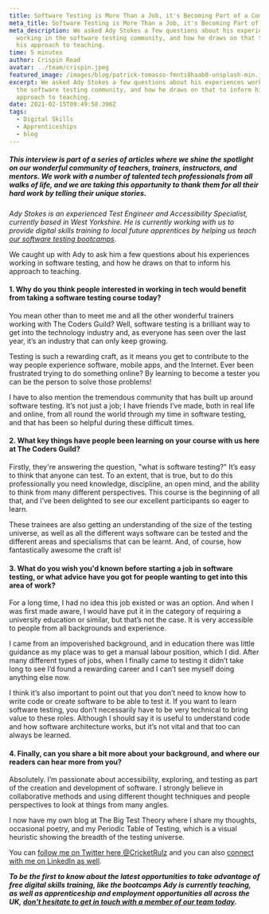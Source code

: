 ```yaml
---
title: Software Testing is More Than a Job, it's Becoming Part of a Community
meta_title: Software Testing is More Than a Job, it's Becoming Part of a Community
meta_description: We asked Ady Stokes a few questions about his experiences
  working in the software testing community, and how he draws on that to inform
  his approach to teaching.
time: 5 minutes
author: Crispin Read
avatar: ../team/crispin.jpeg
featured_image: /images/blog/patrick-tomasso-fmnti8haab8-unsplash-min.jpg
excerpt: We asked Ady Stokes a few questions about his experiences working in
  the software testing community, and how he draws on that to inform his
  approach to teaching.
date: 2021-02-15T09:49:58.396Z
tags:
  - Digital Skills
  - Apprenticeships
  - blog
---
```

##### This interview is part of a series of articles where we shine the spotlight on our wonderful community of teachers, trainers, instructors, and mentors. We work with a number of talented tech professionals from all walks of life, and we are taking this opportunity to thank them for all their hard work by telling their unique stories.

*Ady Stokes is an experienced Test Engineer and Accessibility Specialist, currently based in West Yorkshire. He is currently working with us to provide digital skills training to local future apprentices by helping us teach [our software testing bootcamps](https://thecodersguild.org.uk/blog/try-yourself-out-as-a-software-testing-professional/).* 

We caught up with Ady to ask him a few questions about his experiences working in software testing, and how he draws on that to inform his approach to teaching.

#### 1. Why do you think people interested in working in tech would benefit from taking a software testing course today?

You mean other than to meet me and all the other wonderful trainers working with The Coders Guild? Well, software testing is a brilliant way to get into the technology industry and, as everyone has seen over the last year, it’s an industry that can only keep growing. 

Testing is such a rewarding craft, as it means you get to contribute to the way people experience software, mobile apps, and the Internet. Ever been frustrated trying to do something online? By learning to become a tester you can be the person to solve those problems! 

I have to also mention the tremendous community that has built up around software testing. It’s not just a job; I have friends I’ve made, both in real life and online, from all round the world through my time in software testing, and that has been so helpful during these difficult times. 

#### 2. What key things have people been learning on your course with us here at The Coders Guild?

Firstly, they're answering the question, "what is software testing?" It’s easy to think that anyone can test. To an extent, that is true, but to do this professionally you need knowledge, discipline, an open mind, and the ability to think from many different perspectives. This course is the beginning of all that, and I’ve been delighted to see our excellent participants so eager to learn. 

These trainees are also getting an understanding of the size of the testing universe, as well as all the different ways software can be tested and the different areas and specialisms that can be learnt. And, of course, how fantastically awesome the craft is!

#### 3. What do you wish you'd known before starting a job in software testing, or what advice have you got for people wanting to get into this area of work?

For a long time, I had no idea this job existed or was an option. And when I was first made aware, I would have put it in the category of requiring a university education or similar, but that’s not the case. It is very accessible to people from all backgrounds and experience. 

I came from an impoverished background, and in education there was little guidance as my place was to get a manual labour position, which I did. After many different types of jobs, when I finally came to testing it didn’t take long to see I’d found a rewarding career and I can’t see myself doing anything else now.  

I think it’s also important to point out that you don’t need to know how to write code or create software to be able to test it. If you want to learn software testing, you don’t necessarily have to be very technical to bring value to these roles. Although I should say it is useful to understand code and how software architecture works, but it’s not vital and that too can always be learned. 

#### 4. Finally, can you share a bit more about your background, and where our readers can hear more from you?

Absolutely. I’m passionate about accessibility, exploring, and testing as part of the creation and development of software. I strongly believe in collaborative methods and using different thought techniques and people perspectives to look at things from many angles.

I now have my own blog at The Big Test Theory where I share my thoughts, occasional poetry, and my Periodic Table of Testing, which is a visual heuristic showing the breadth of the testing universe.

You can [follow me on Twitter here @CricketRulz](https://twitter.com/CricketRulz) and you can also [connect with me on LinkedIn as well](https://www.linkedin.com/in/adystokes/). 





***To be the first to know about the latest opportunities to take advantage of free digital skills training, like the bootcamps Ady is currently teaching, as well as apprenticeship and employment opportunities all across the UK, [don't hesitate to get in touch with a member of our team today](https://thecodersguild.org.uk/contact-us/).***